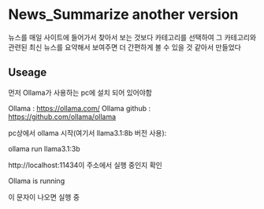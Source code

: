 News_Summarize another version
=============

뉴스를 매일 사이트에 들어가서 찾아서 보는 것보다 카테고리를 선택하여 그 카테고리와 관련된 최신 뉴스를 요약해서 보여주면 더 간편하게 볼 수 
있을 것 같아서 만들었다

Useage
-------------
먼저 Ollama가 사용하는 pc에 설치 되어 있어야함

Ollama : <https://ollama.com/>
Ollama github : <https://github.com/ollama/ollama>

pc상에서 ollama 시작(여기서 llama3.1:8b 버전 사용):
  
  ollama run llama3.1:3b


http://localhost:11434이 주소에서 실행 중인지 확인

  Ollama is running

이 문자이 나오면 실행 중 
